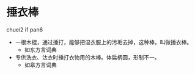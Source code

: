 



# 捶衣棒
chuei2 i1 pan6
+ 一根木棍，通过捶打，能够把湿衣服上的污垢去掉，这种棒，叫做捶衣棒。
  * 如东方言词典
+ 专供洗衣、汰衣时捶打衣物用的木棒。体扁柄圆，形制不一。
  * 如皋方言词典
